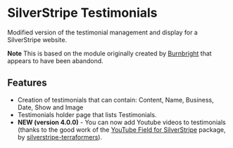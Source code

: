 # SilverStripe Testimonials

Modified version of the testimonial management and display for a SilverStripe website.

**Note** This is based on the module originally created by [Burnbright](https://github.com/burnbright/silverstripe-testimonials)
that appears to have been abandond.

## Features

 * Creation of testimonials that can contain: Content, Name, Business, Date, Show and Image
 * Testimonials holder page that lists Testimonials.
 * **NEW (version 4.0.0)** - You can now add Youtube videos to testimonials (thanks to the good work of the [YouTube Field for SilverStripe](https://github.com/silverstripe-terraformers/silverstripe-youtubefield) package, by [silverstripe-terraformers](https://github.com/silverstripe-terraformers)).

